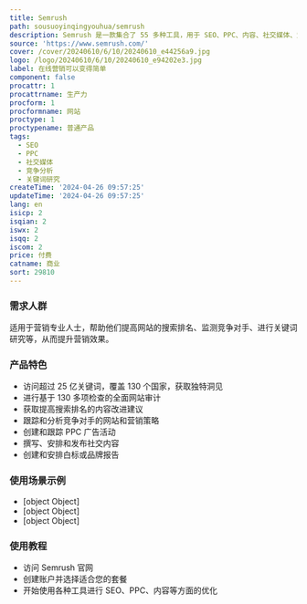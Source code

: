 ```yaml
---
title: Semrush
path: sousuoyinqingyouhua/semrush
description: Semrush 是一款集合了 55 多种工具，用于 SEO、PPC、内容、社交媒体、竞争研究等领域，帮助您使业务在线可见。
source: 'https://www.semrush.com/'
cover: /cover/20240610/6/10/20240610_e44256a9.jpg
logo: /logo/20240610/6/10/20240610_e94202e3.jpg
label: 在线营销可以变得简单
component: false
procattr: 1
procattrname: 生产力
procform: 1
procformname: 网站
proctype: 1
proctypename: 普通产品
tags:
  - SEO
  - PPC
  - 社交媒体
  - 竞争分析
  - 关键词研究
createTime: '2024-04-26 09:57:25'
updateTime: '2024-04-26 09:57:25'
lang: en
isicp: 2
isqian: 2
iswx: 2
isqq: 2
iscom: 2
price: 付费
catname: 商业
sort: 29810
---
```




### 需求人群
适用于营销专业人士，帮助他们提高网站的搜索排名、监测竞争对手、进行关键词研究等，从而提升营销效果。

### 产品特色
* 访问超过 25 亿关键词，覆盖 130 个国家，获取独特洞见
* 进行基于 130 多项检查的全面网站审计
* 获取提高搜索排名的内容改进建议
* 跟踪和分析竞争对手的网站和营销策略
* 创建和跟踪 PPC 广告活动
* 撰写、安排和发布社交内容
* 创建和安排白标或品牌报告

### 使用场景示例
* [object Object]
* [object Object]
* [object Object]

### 使用教程
* 访问 Semrush 官网
* 创建账户并选择适合您的套餐
* 开始使用各种工具进行 SEO、PPC、内容等方面的优化

  
